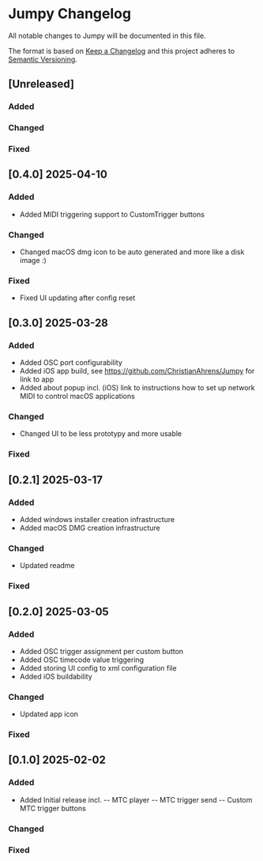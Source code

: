 # Jumpy Changelog
All notable changes to Jumpy will be documented in this file.

The format is based on [Keep a Changelog](http://keepachangelog.com/en/1.0.0/)
and this project adheres to [Semantic Versioning](http://semver.org/spec/v2.0.0.html).

## [Unreleased]
### Added

### Changed

### Fixed

## [0.4.0] 2025-04-10
### Added
- Added MIDI triggering support to CustomTrigger buttons

### Changed
- Changed macOS dmg icon to be auto generated and more like a disk image :)

### Fixed
- Fixed UI updating after config reset

## [0.3.0] 2025-03-28
### Added
- Added OSC port configurability
- Added iOS app build, see https://github.com/ChristianAhrens/Jumpy for link to app
- Added about popup incl. (iOS) link to instructions how to set up network MIDI to control macOS applications

### Changed
- Changed UI to be less prototypy and more usable

### Fixed

## [0.2.1] 2025-03-17
### Added
- Added windows installer creation infrastructure
- Added macOS DMG creation infrastructure

### Changed
- Updated readme

### Fixed

## [0.2.0] 2025-03-05
### Added
- Added OSC trigger assignment per custom button
- Added OSC timecode value triggering
- Added storing UI config to xml configuration file
- Added iOS buildability

### Changed
- Updated app icon

### Fixed

## [0.1.0] 2025-02-02
### Added
- Added Initial release incl.
-- MTC player
-- MTC trigger send
-- Custom MTC trigger buttons

### Changed

### Fixed
